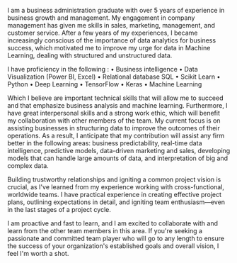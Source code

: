 I am a business administration graduate with over 5 years of experience in business growth and management. My engagement in company management has given me skills in sales, marketing, management, and customer service. After a few years of my experiences, I became increasingly conscious of the importance of data analytics for business success, which motivated me to improve my urge for data in Machine Learning, dealing with structured and unstructured data.

 I have proficiency in the following :
• Business intelligence 
• Data Visualization (Power BI, Excel)
• Relational database SQL
• Scikit Learn
• Python
• Deep Learning
• TensorFlow
• Keras
• Machine Learning

Which I believe are important technical skills that will allow me to succeed and that emphasize business analysis and machine learning.
Furthermore, I have great interpersonal skills and a strong work ethic, which will benefit my collaboration with other members of the team.
My current focus is on assisting businesses in structuring data to improve the outcomes of their operations. As a result, I anticipate that my contribution will assist any firm better in the following areas: business predictability, real-time data intelligence, predictive models, data-driven marketing and sales, developing models that can handle large amounts of data, and interpretation of big and complex data.
 
Building trustworthy relationships and igniting a common project vision is crucial, as I've learned from my experience working with cross-functional, worldwide teams. I have practical experience in creating effective project plans, outlining expectations in detail, and igniting team enthusiasm—even in the last stages of a project cycle. 

I am proactive and fast to learn, and I am excited to collaborate with and learn from the other team members in this area. If you're seeking a passionate and committed team player who will go to any length to ensure the success of your organization's established goals and overall vision, I feel I'm worth a shot.
